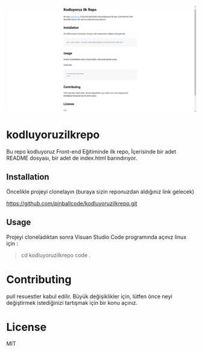 ![](https://raw.githubusercontent.com/Kodluyoruz/taskforce/main/git/odev1/figures/markdown.png)
# kodluyoruzilkrepo
Bu repo kodluyoruz Front-end Eğitiminde ilk repo, İçerisinde bir adet README dosyası, bir adet de index.html barındırıyor.

## Installation
Öncelikle projeyi clonelayın (buraya sizin reponuzdan aldığınız link gelecek)

https://github.com/pinballcode/kodluyoruzilkrepo.git

## Usage
Projeyi cloneladıktan sonra Visuan Studio Code programında açınız 
linux için :

>cd kodluyoruzilkrepo
>code .

# Contributing

pull resuestler kabul edilir. Büyük değişiklikler için, lütfen önce neyi değiştirmek istediğinizi tartışmak için bir konu açınız.

# License 
MIT